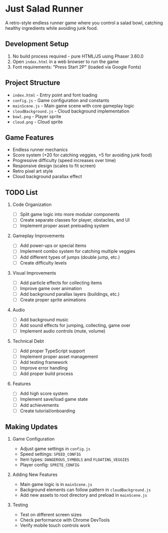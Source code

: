 # Just Salad Runner

A retro-style endless runner game where you control a salad bowl, catching healthy ingredients while avoiding junk food.

## Development Setup

1. No build process required - pure HTML/JS using Phaser 3.60.0
2. Open `index.html` in a web browser to run the game
3. Font requirements: "Press Start 2P" (loaded via Google Fonts)

## Project Structure

- `index.html` - Entry point and font loading
- `config.js` - Game configuration and constants
- `mainScene.js` - Main game scene with core gameplay logic
- `cloudBackground.js` - Cloud background implementation
- `bowl.png` - Player sprite
- `cloud.png` - Cloud sprite

## Game Features

- Endless runner mechanics
- Score system (+20 for catching veggies, +5 for avoiding junk food)
- Progressive difficulty (speed increases over time)
- Responsive design (scales to fit screen)
- Retro pixel art style
- Cloud background parallax effect

## TODO List

1. Code Organization

   - [ ] Split game logic into more modular components
   - [ ] Create separate classes for player, obstacles, and UI
   - [ ] Implement proper asset preloading system

2. Gameplay Improvements

   - [ ] Add power-ups or special items
   - [ ] Implement combo system for catching multiple veggies
   - [ ] Add different types of jumps (double jump, etc.)
   - [ ] Create difficulty levels

3. Visual Improvements

   - [ ] Add particle effects for collecting items
   - [ ] Improve game over animation
   - [ ] Add background parallax layers (buildings, etc.)
   - [ ] Create proper sprite animations

4. Audio

   - [ ] Add background music
   - [ ] Add sound effects for jumping, collecting, game over
   - [ ] Implement audio controls (mute, volume)

5. Technical Debt

   - [ ] Add proper TypeScript support
   - [ ] Implement proper asset management
   - [ ] Add testing framework
   - [ ] Improve error handling
   - [ ] Add proper build process

6. Features
   - [ ] Add high score system
   - [ ] Implement save/load game state
   - [ ] Add achievements
   - [ ] Create tutorial/onboarding

## Making Updates

1. Game Configuration

   - Adjust game settings in `config.js`
   - Speed settings: `SPEED_CONFIG`
   - Item types: `DANGEROUS_SYMBOLS` and `FLOATING_VEGGIES`
   - Player config: `SPRITE_CONFIG`

2. Adding New Features

   - Main game logic is in `mainScene.js`
   - Background elements can follow pattern in `cloudBackground.js`
   - Add new assets to root directory and preload in `mainScene.js`

3. Testing
   - Test on different screen sizes
   - Check performance with Chrome DevTools
   - Verify mobile touch controls work
